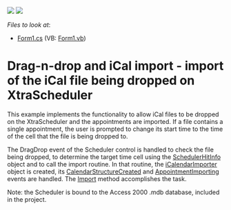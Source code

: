 <!-- default badges list -->
[![](https://img.shields.io/badge/Open_in_DevExpress_Support_Center-FF7200?style=flat-square&logo=DevExpress&logoColor=white)](https://supportcenter.devexpress.com/ticket/details/E1463)
[![](https://img.shields.io/badge/📖_How_to_use_DevExpress_Examples-e9f6fc?style=flat-square)](https://docs.devexpress.com/GeneralInformation/403183)
<!-- default badges end -->
<!-- default file list -->
*Files to look at*:

* [Form1.cs](./CS/Drag_iCalFromFile/Form1.cs) (VB: [Form1.vb](./VB/Drag_iCalFromFile/Form1.vb))
<!-- default file list end -->
# Drag-n-drop and iCal import - import of the iCal file being dropped on XtraScheduler


<p>This example implements the functionality to allow iCal files to be dropped on the XtraScheduler and the appointments are imported. If a file contains a single appointment, the user is prompted to change its start time to the time of the cell that the file is being dropped to. </p><p>The DragDrop event of the Scheduler control is handled to check the file being dropped, to determine the target time cell using the <a href="http://documentation.devexpress.com/#WindowsForms/clsDevExpressXtraSchedulerDrawingSchedulerHitInfotopic">SchedulerHitInfo</a> object and to call the import routine. In that routine, the <a href="http://documentation.devexpress.com/#WindowsForms/clsDevExpressXtraScheduleriCalendariCalendarImportertopic">iCalendarImporter</a> object is created, its <a href="http://documentation.devexpress.com/#WindowsForms/DevExpressXtraScheduleriCalendariCalendarImporter_CalendarStructureCreatedtopic">CalendarStructureCreated</a> and <a href="http://documentation.devexpress.com/#WindowsForms/DevExpressXtraSchedulerExchangeAppointmentImporter_AppointmentImportingtopic">AppointmentImporting</a> events are handled. The <a href="http://documentation.devexpress.com/#WindowsForms/DevExpressXtraSchedulerExchangeAppointmentImporter_Importtopic">Import</a> method accomplishes the task.</p><p>Note: the Scheduler is bound to the Access 2000 .mdb database, included in the project.</p>

<br/>


